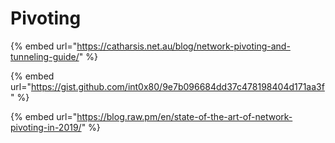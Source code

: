 # Pivoting

{% embed url="https://catharsis.net.au/blog/network-pivoting-and-tunneling-guide/" %}

{% embed url="https://gist.github.com/int0x80/9e7b096684dd37c478198404d171aa3f" %}



{% embed url="https://blog.raw.pm/en/state-of-the-art-of-network-pivoting-in-2019/" %}



